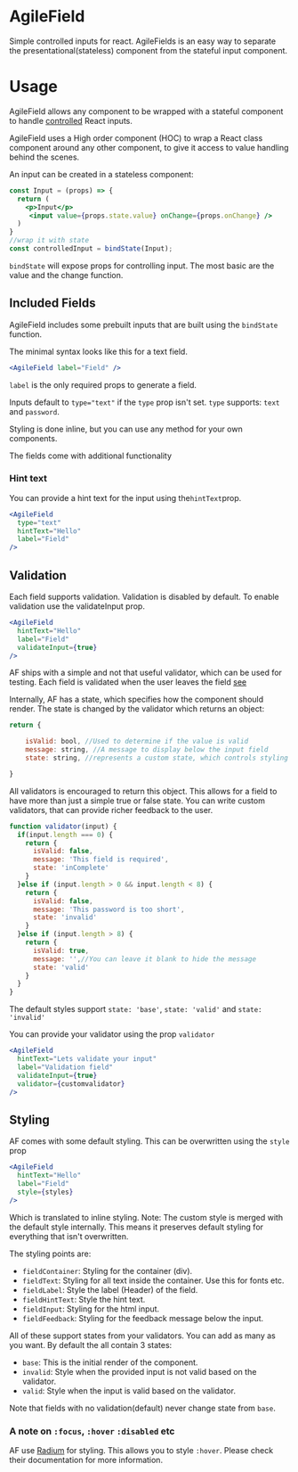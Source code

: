 # AgileField
Simple controlled inputs for react.
AgileFields is an easy way to separate the presentational(stateless) component from the stateful input component.

# Usage
AgileField allows any component to be wrapped with a stateful component to handle [controlled](https://facebook.github.io/react/docs/forms.html#controlled-components) React inputs. 

AgileField uses a High order component (HOC) to wrap a React class component around any other component, to give it access to value handling behind the scenes.

An input can be created in a stateless component:

```jsx
const Input = (props) => {
  return (
    <p>Input</p>
     <input value={props.state.value} onChange={props.onChange} />
  )
}
//wrap it with state
const controlledInput = bindState(Input);

```
`bindState` will expose props for controlling input. The most basic are the value and the change function. 


## Included Fields
AgileField includes some prebuilt inputs that are built using the `bindState` function.

The minimal syntax looks like this for a text field.
```jsx
<AgileField label="Field" />

```
`label` is the only required props to generate a field.

Inputs default to `type="text"` if the `type` prop isn't set.
`type` supports: `text` and `password`.

Styling is done inline, but you can use any method for your own components.

The fields come with additional functionality

### Hint text
You can provide a hint text for the input using the`hintText`prop.
```jsx
<AgileField
  type="text"
  hintText="Hello"
  label="Field"
/>

```

## Validation
Each field supports validation.
Validation is disabled by default.
To enable validation use the validateInput prop.
```jsx
<AgileField
  hintText="Hello"
  label="Field"
  validateInput={true}
/>

```
AF ships with a simple and not that useful validator, which can be used for testing.
Each field is validated when the user leaves the field [see](https://facebook.github.io/react/docs/events.html#focus-events)

Internally, AF has a state, which specifies how the component should render.
The state is changed by the validator which returns an object:
```javascript
return {

    isValid: bool, //Used to determine if the value is valid
    message: string, //A message to display below the input field
    state: string, //represents a custom state, which controls styling

}

```
All validators is encouraged to return this object.
This allows for a field to have more than just a simple true or false state.
You can write custom validators, that can provide richer feedback to the user.
```javascript
function validator(input) {
  if(input.length === 0) {
    return {
      isValid: false,
      message: 'This field is required',
      state: 'inComplete'
    }
  }else if (input.length > 0 && input.length < 8) {
    return {
      isValid: false,
      message: 'This password is too short',
      state: 'invalid'
    }
  }else if (input.length > 8) {
    return {
      isValid: true,
      message: '',//You can leave it blank to hide the message
      state: 'valid'
    }
  }
}
```
The default styles support `state: 'base'`, `state: 'valid'` and `state: 'invalid'`

You can provide your validator using the prop `validator`
```jsx
<AgileField
  hintText="Lets validate your input"
  label="Validation field"
  validateInput={true}
  validator={customvalidator}
/>

```

## Styling
AF comes with some default styling. This can be overwritten using the `style` prop
```jsx
<AgileField
  hintText="Hello"
  label="Field"
  style={styles}
/>

```
Which is translated to inline styling.
Note: The custom style is merged with the default style internally. This means it preserves default styling for everything that isn't overwritten.

The styling points are:
* `fieldContainer`: Styling for the container (div).
* `fieldText`: Styling for all text inside the container. Use this for fonts etc.
* `fieldLabel`: Style the label (Header) of the field.
* `fieldHintText`: Style the hint text.
* `fieldInput`: Styling for the html input.
* `fieldFeedback`: Styling for the feedback message below the input.

All of these support states from your validators. You can add as many as you want.
By default the all contain 3 states:
* `base`: This is the initial render of the component.
* `invalid`: Style when the provided input is not valid based on the validator.
* `valid`: Style when the input is valid based on the validator.

Note that fields with no validation(default) never change state from `base`.

### A note on `:focus`, `:hover` `:disabled` etc
AF use [Radium](http://formidable.com/open-source/radium/) for styling. This allows you to style `:hover`. Please check their documentation for more information.
